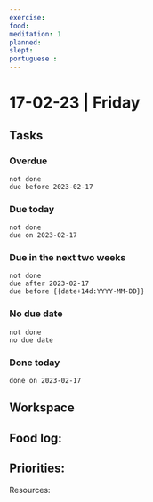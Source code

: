 ```yaml
---
exercise: 
food:
meditation: 1
planned:
slept:
portuguese :
---
```


# 17-02-23 | Friday

## Tasks
### Overdue
```tasks
not done
due before 2023-02-17
```

### Due today
```tasks
not done
due on 2023-02-17
```

### Due in the next two weeks
```tasks
not done
due after 2023-02-17
due before {{date+14d:YYYY-MM-DD}}
```

### No due date
```tasks
not done
no due date
```

### Done today
```tasks
done on 2023-02-17
```

## Workspace


Food log:
- 

Priorities:
- 

Resources: